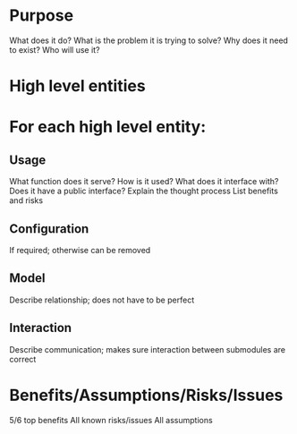 # Purpose

What does it do?
What is the problem it is trying to solve?
Why does it need to exist?
Who will use it?

# High level entities

# For each high level entity:

## Usage

What function does it serve?
How is it used?
What does it interface with? Does it have a public interface?
Explain the thought process
List benefits and risks

## Configuration

If required; otherwise can be removed

## Model

Describe relationship; does not have to be perfect

## Interaction

Describe communication; makes sure interaction between submodules are correct

# Benefits/Assumptions/Risks/Issues

5/6 top benefits
All known risks/issues
All assumptions
